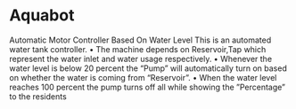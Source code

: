 # Aquabot
Automatic Motor Controller Based On Water Level
This is an automated water tank controller.
• The machine depends on Reservoir,Tap which represent the water inlet and water usage respectively.
• Whenever the water level is below 20 percent the “Pump” will automatically turn on based on whether the water is
coming from “Reservoir”.
• When the water level reaches 100 percent the pump turns off all while showing the ”Percentage” to the residents
